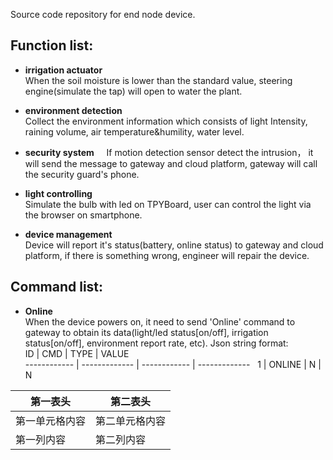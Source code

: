 Source code repository for end node device.  
## Function list:  
- **irrigation actuator**   
When the soil moisture is lower than the standard value, steering engine(simulate the tap) will open to water the plant.

- **environment detection**     
Collect the environment information which consists of light Intensity, raining volume, air temperature&humility, water level.

- **security system**    
If motion detection sensor detect the intrusion， it will send the message to gateway and cloud platform, gateway will call the security guard's phone.

- **light controlling**    
Simulate the bulb with led on TPYBoard, user can control the light via the browser on smartphone.

- **device management**    
Device will report it's status(battery, online status) to gateway and cloud platform, if there is something wrong, engineer will repair the device.

## Command list:
- **Online**   
When the device powers on, it need to send 'Online' command to gateway to obtain its data(light/led status[on/off], irrigation status[on/off], environment report rate, etc).
Json string format:    
 ID | CMD | TYPE | VALUE      
 ------------ | ------------- | ------------ | -------------  
 1 | ONLINE | N | N          


第一表头 | 第二表头
------------ | -------------
第一单元格内容 | 第二单元格内容
第一列内容 | 第二列内容





